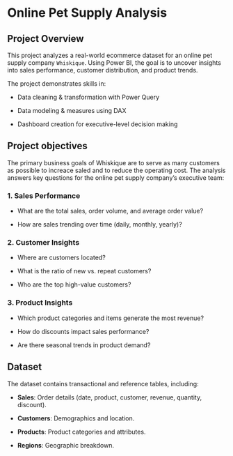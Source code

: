 # Online Pet Supply Analysis

## Project Overview

This project analyzes a real-world ecommerce dataset for an online pet supply company `Whiskique`.
Using Power BI, the goal is to uncover insights into sales performance, customer distribution, and product trends.

The project demonstrates skills in:

- Data cleaning & transformation with Power Query

- Data modeling & measures using DAX

- Dashboard creation for executive-level decision making

## Project objectives

The primary business goals of Whiskique are to serve as many customers as possible to increace saled and to reduce the operating cost. The analysis answers key questions for the online pet supply company’s executive team:

### 1. Sales Performance

- What are the total sales, order volume, and average order value?

- How are sales trending over time (daily, monthly, yearly)?

### 2. Customer Insights

- Where are customers located?

- What is the ratio of new vs. repeat customers?

- Who are the top high-value customers?

### 3. Product Insights

- Which product categories and items generate the most revenue?

- How do discounts impact sales performance?

- Are there seasonal trends in product demand?

## Dataset

The dataset contains transactional and reference tables, including:

- **Sales**: Order details (date, product, customer, revenue, quantity, discount).

- **Customers**: Demographics and location.

- **Products**: Product categories and attributes.

- **Regions**: Geographic breakdown.
